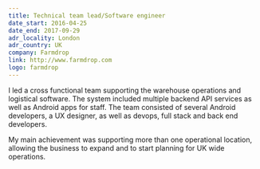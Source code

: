 ```yaml
---
title: Technical team lead/Software engineer
date_start: 2016-04-25
date_end: 2017-09-29
adr_locality: London
adr_country: UK
company: Farmdrop
link: http://www.farmdrop.com
logo: farmdrop
---
```


I led a cross functional team supporting the warehouse operations and logistical software. The system included multiple backend API services as well as Android apps for staff. The team consisted of several Android developers, a UX designer, as well as devops, full stack and back end developers.

My main achievement was supporting more than one operational location, allowing the business to expand and to start planning for UK wide operations.
